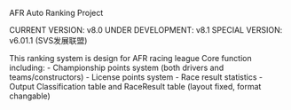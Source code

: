 AFR Auto Ranking Project

CURRENT VERSION:            v8.0
UNDER DEVELOPMENT:          v8.1
SPECIAL VERSION:            v6.01.1 (SVS发展联盟)

This ranking system is design for AFR racing league
Core function including:
    - Championship points system (both drivers and teams/constructors)
    - License points system
    - Race result statistics
    - Output Classification table and RaceResult table (layout fixed, format changable)